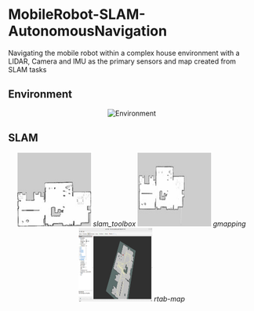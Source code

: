 # MobileRobot-SLAM-AutonomousNavigation

Navigating the mobile robot within a complex house environment with a LIDAR, Camera and IMU as the primary sensors and map created from SLAM tasks

## Environment
<p align="center"> <img src="https://github.com/AkshayLaddha943/MobileRobot-SLAM-AutonomousNavigation/assets/62604049/7563525e-3ff4-476a-b324-48ed0f4f58e2" height="500" width=800" alt="Environment">
<br/>

## SLAM

<p align="center">
    <img src="https://github.com/AkshayLaddha943/MobileRobot-SLAM-AutonomousNavigation/blob/main/images/slam_toolbox.jpg" height="150" width="150" alt="slam_toolbox">
    <em>slam_toolbox</em>
    <img src="https://github.com/AkshayLaddha943/MobileRobot-SLAM-AutonomousNavigation/blob/main/images/gmapping.jpg" height="150" width="150" alt="gmapping">
    <em>gmapping</em>
    <img src="https://github.com/AkshayLaddha943/MobileRobot-SLAM-AutonomousNavigation/blob/main/images/rtabmap.png" height="150" width="150" alt="rtabmap">
    <em>rtab-map</em>
</p>


